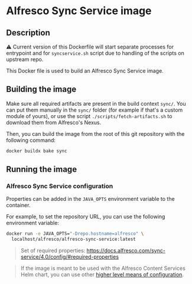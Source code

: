 # Alfresco Sync Service image

## Description

:warning: Current version of this Dockerfile will start separate processes for
entrypoint and for `syncservice.sh` script due to handling of the scripts on
upstream repo.

This Docker file is used to build an Alfresco Sync Service image.

## Building the image

Make sure all required artifacts are present in the build context `sync/`.
You can put them manually in the `sync/` folder (for example if that's a
custom module of yours), or use the script `./scripts/fetch-artifacts.sh` to
download them from Alfresco's Nexus.

Then, you can build the image from the root of this git repository with the
following command:

```bash
docker buildx bake sync
```

## Running the image

### Alfresco Sync Service configuration

Properties can be added in the `JAVA_OPTS` environment variable to the
container.

For example, to set the repository URL, you can use the following environment
variable:

```bash
docker run -e JAVA_OPTS="-Drepo.hostname=alfresco" \
  localhost/alfresco/alfresco-sync-service:latest
```

> Set of required properties: https://docs.alfresco.com/sync-service/4.0/config/#required-properties

> If the image is meant to be used with the Alfresco Content Services Helm
> chart, you can use other [higher level means of
> configuration](https://github.com/Alfresco/alfresco-helm-charts/blob/main/charts/alfresco-sync-service/README.md).
